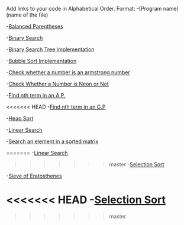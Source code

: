 Add links to your code in Alphabetical Order.
Format: 
-[Program name](name of the file)

-[Balanced Parentheses](balance_paranthesis.cpp)

-[Binary Search](BinarySearch.cpp)

-[Binary Search Tree Implementation](BinarySearchTree.cpp)

-[Bubble Sort Implementation](BubbleSort.cpp)

-[Check whether a number is an armstrong number](Check_Armstrong_Number.cpp)

-[Check Whether a Number is Neon or Not](NeonNumber.cpp)

-[Find nth term in an A.P.](nth_term_ap.cpp)

<<<<<<< HEAD
-[Find nth term in an G.P](nth-term-gp.cpp)

-[Heap Sort](heap_sort.cpp)

-[Linear Search](linear_search.cpp)

-[Search an element in a sorted matrix](Search_Sorted_Matrix.cpp)

=======
-[Linear Search](linear_search.cpp)

>>>>>>> master
-[Selection Sort](selection_sort.cpp)

-[Sieve of Eratosthenes](sieve_of_eratosthenes.cpp)

<<<<<<< HEAD
-[Selection Sort](selection_sort.cpp)
=======
>>>>>>> master
